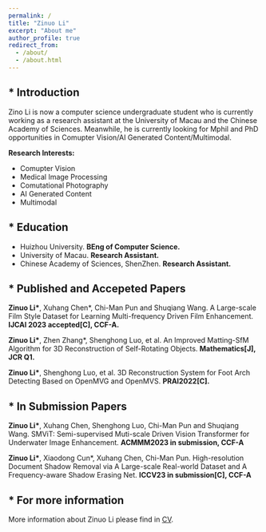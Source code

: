 ```yaml
---
permalink: /
title: "Zinuo Li"
excerpt: "About me"
author_profile: true
redirect_from: 
  - /about/
  - /about.html
---
```

## * Introduction
Zino Li is now a computer science undergraduate student who is currently working as a research assistant at the University of Macau and the Chinese Academy of Sciences. Meanwhile, he is currently looking for Mphil and PhD opportunities in Comupter Vision/AI Generated Content/Multimodal.

<b>Research Interests:</b>
* Comupter Vision
* Medical Image Processing
* Comutational Photography
* AI Generated Content
* Multimodal

## * Education
* Huizhou University. **BEng of Computer Science.**
* University of Macau. **Research Assistant.**
* Chinese Academy of Sciences, ShenZhen. **Research Assistant.**


## * Published and Accepeted Papers
 **Zinuo Li\***, Xuhang Chen\*, Chi-Man Pun and Shuqiang Wang. A Large-scale Film Style Dataset for Learning Multi-frequency Driven Film Enhancement. **IJCAI 2023 accepted[C], CCF-A.**

**Zinuo Li\***, Zhen Zhang\*, Shenghong Luo, et al. An Improved Matting-SfM Algorithm for 3D Reconstruction of Self-Rotating Objects. **Mathematics[J], JCR Q1.**

**Zinuo Li\***, Shenghong Luo, et al. 3D Reconstruction System for Foot Arch Detecting Based on OpenMVG and OpenMVS. **PRAI2022[C].**

## * In Submission Papers
**Zinuo Li\***,  Xuhang Chen, Shenghong Luo, Chi-Man Pun and Shuqiang Wang. SMViT: Semi-supervised Muti-scale Driven Vision Transformer for Underwater Image Enhancement. **ACMMM2023 in submission, CCF-A**

**Zinuo Li\***, Xiaodong Cun\*, Xuhang Chen, Chi-Man Pun. High-resolution Document Shadow Removal via A Large-scale Real-world Dataset and A Frequency-aware Shadow Erasing Net. **ICCV23 in submission[C], CCF-A**

## * For more information
More information about Zinuo Li please find in [CV](https://zinuoli.github.io/files/CV-Zinuo.pdf).
